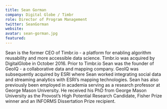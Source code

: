 ```yaml
---
title: Sean Gorman
company: Digital Globe / Timbr
role: Director of Program Management
twitter: SeanGorman
website: 
avatar: sean-gorman.jpg
featured:
---
```

Sean is the former CEO of Timbr.io - a platform for enabling algorithm reusability and more accessible data science. Timbr.io was acquired by DigitalGlobe in October 2016. Prior to Timbr.io Sean was the founder of GeoIQ - a collaborative data and mapping company. GeoIQ was subsequently acquired by ESRI where Sean worked integrating social data and streaming analytics with ESRI’s mapping technologies. Sean has also previously been employed in academia serving as a research professor at George Mason University. He received his PhD from George Mason University as the Provost’s High Potential Research Candidate, Fisher Prize winner and an INFORMS Dissertation Prize recipient.

